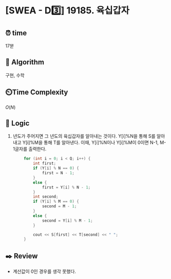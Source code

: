# [SWEA - D3️⃣] 19185. 육십갑자
 
## ⏰  **time**

17분

## :pushpin: **Algorithm**

구현, 수학

## ⏲️**Time Complexity**

$O(N)$

## :round_pushpin: **Logic**
1. 년도가 주어지면 그 년도의 육십갑자를 알아내는 것이다.
   Y[i]%N을 통해 S를 알아내고 Y[i]%M을 통해 T를 알아낸다.
   이때, Y[i]%N이나 Y[i]%M이 0이면 N-1, M-1글자를 출력한다.
```cpp
		for (int i = 0; i < Q; i++) {
			int first;
			if (Y[i] % N == 0) {
				first = N - 1;
			}
			else {
				first = Y[i] % N - 1;
			}
			int second;
			if (Y[i] % M == 0) {
				second = M - 1;
			}
			else {
				second = Y[i] % M - 1;
			}

			cout << S[first] << T[second] << " ";
		}
```

## :black_nib: **Review**
- 계산값이 0인 경우를 생각 못했다.

